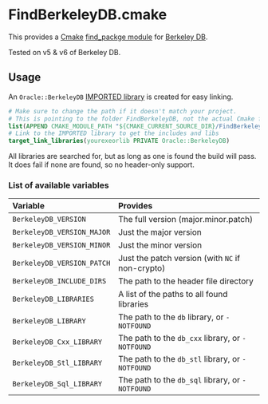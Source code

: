 # FindBerkeleyDB.cmake

This provides a [Cmake](https://cmake.org/) [find_packge module](https://cmake.org/cmake/help/latest/command/find_package.html) for [Berkeley DB](http://www.oracle.com/technetwork/database/database-technologies/berkeleydb/overview/index.html).

Tested on v5 & v6 of Berkeley DB.

## Usage

An `Oracle::BerkeleyDB` [IMPORTED library](https://cmake.org/cmake/help/latest/manual/cmake-buildsystem.7.html#imported-targets) is created for easy linking.

```cmake
# Make sure to change the path if it doesn't match your project.
# This is pointing to the folder FindBerkeleyDB, not the actual Cmake file
list(APPEND CMAKE_MODULE_PATH "${CMAKE_CURRENT_SOURCE_DIR}/FindBerkeleyDB")
# Link to the IMPORTED library to get the includes and libs
target_link_libraries(yourexeorlib PRIVATE Oracle::BerkeleyDB)
```

All libraries are searched for, but as long as one is found the build will pass. It does fail if none are found, so no header-only support.

### List of available variables

| Variable                   | Provides                                         |
| :------------------------- | :----------------------------------------------- |
| `BerkeleyDB_VERSION`       | The full version (major.minor.patch)             |
| `BerkeleyDB_VERSION_MAJOR` | Just the major version                           |
| `BerkeleyDB_VERSION_MINOR` | Just the minor version                           |
| `BerkeleyDB_VERSION_PATCH` | Just the patch version (with `NC` if non-crypto) |
| `BerkeleyDB_INCLUDE_DIRS`  | The path to the header file directory            |
| `BerkeleyDB_LIBRARIES`     | A list of the paths to all found libraries       |
| `BerkeleyDB_LIBRARY`       | The path to the `db` library, or `-NOTFOUND`     |
| `BerkeleyDB_Cxx_LIBRARY`   | The path to the `db_cxx` library, or `-NOTFOUND` |
| `BerkeleyDB_Stl_LIBRARY`   | The path to the `db_stl` library, or `-NOTFOUND` |
| `BerkeleyDB_Sql_LIBRARY`   | The path to the `db_sql` library, or `-NOTFOUND` |
